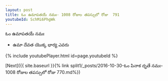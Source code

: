 ```yaml
---
layout: post
title: ఓం ఉమాపతయే నమః- 1008 రోజుల తపస్సులో రోజు  791
youtubeId: SchMi6PhgWk
---
```

 
 
 ఓం ఉమాపతయే నమః  
 
 -  ఉమా దేవత యొక్క భార్య ఎవరు 
 
  
 
  
 
 
 
 
 
 


{% include youtubePlayer.html id=page.youtubeId %}
 
[Next]({{ site.baseurl }}{% link  split1/_posts/2016-10-30-ఓం పినాక దృతే నమః- 1008 రోజుల తపస్సులో రోజు  770.md%})
 
